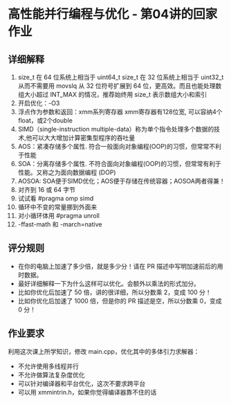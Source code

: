 # 高性能并行编程与优化 - 第04讲的回家作业


## 详细解释
1. size_t 在 64 位系统上相当于 uint64_t     size_t 在 32 位系统上相当于 uint32_t
   从而不需要用 movslq 从 32 位符号扩展到 64 位，更高效。而且也能处理数组大小超过 INT_MAX 的情况，推荐始终用 size_t 表示数组大小和索引
2. 开启优化：-O3
3. 浮点作为参数和返回：xmm系列寄存器  xmm寄存器有128位宽, 可以容纳4个float，或2个double
4. SIMD（single-instruction multiple-data）称为单个指令处理多个数据的技术,他可以大大增加计算密集型程序的吞吐量
5. AOS：紧凑存储多个属性. 符合一般面向对象编程(OOP)的习惯，但常常不利于性能
6. SOA：分离存储多个属性. 不符合面向对象编程(OOP)的习惯，但常常有利于性能。又称之为面向数据编程 (DOP)
7. AOSOA: SOA便于SIMD优化；AOS便于存储在传统容器；AOSOA两者得兼！ 
8. 对齐到 16 或 64 字节
9. 试试看 #pragma omp simd
10. 循环中不变的常量挪到外面来
11. 对小循环体用 #pragma unroll
12. -ffast-math 和 -march=native

## 评分规则

- 在你的电脑上加速了多少倍，就是多少分！请在 PR 描述中写明加速前后的用时数据。
- 最好详细解释一下为什么这样可以优化。会额外以乘法的形式加分。
- 比如你优化后加速了 50 倍，讲的很详细，所以分数乘 2，变成 100 分！
- 比如你优化后加速了 1000 倍，但是你的 PR 描述是空，所以分数乘 0，变成 0 分！

## 作业要求

利用这次课上所学知识，修改 main.cpp，优化其中的多体引力求解器：

- 不允许使用多线程并行
- 不允许做算法复杂度优化
- 可以针对编译器和平台优化，这次不要求跨平台
- 可以用 xmmintrin.h，如果你觉得编译器靠不住的话
